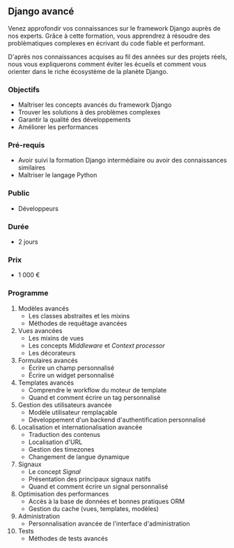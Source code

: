 ## Django avancé
Venez approfondir vos connaissances sur le framework Django auprès de nos experts. Grâce à cette formation, vous apprendrez à résoudre des problèmatiques complexes en écrivant du code fiable et performant.

D'après nos connaissances acquises au fil des années sur des projets réels, nous vous expliquerons comment éviter les écueils et comment vous orienter dans le riche écosystème de la planète Django.

### Objectifs
* Maîtriser les concepts avancés du framework Django
* Trouver les solutions à des problèmes complexes
* Garantir la qualité des développements
* Améliorer les performances

### Pré-requis
* Avoir suivi la formation Django intermédiaire ou avoir des connaissances similaires
* Maîtriser le langage Python

### Public
* Développeurs

### Durée
* 2 jours

### Prix
* 1 000 €

### Programme
1. Modèles avancés
    * Les classes abstraites et les mixins
    * Méthodes de requêtage avancées
2. Vues avancées
    * Les mixins de vues
    * Les concepts *Middleware* et *Context processor*
    * Les décorateurs
3. Formulaires avancés
    * Écrire un champ personnalisé
    * Écrire un widget personnalisé
5. Templates avancés
    * Comprendre le workflow du moteur de template
    * Quand et comment écrire un tag personnalisé
6. Gestion des utilisateurs avancée
    * Modèle utilisateur remplaçable
    * Développement d'un backend d'authentification personnalisé
7. Localisation et internationalisation avancée
    * Traduction des contenus
    * Localisation d'URL
    * Gestion des timezones
    * Changement de langue dynamique
8. Signaux
    * Le concept *Signal*
    * Présentation des principaux signaux natifs
    * Quand et comment écrire un signal personnalisé
9. Optimisation des performances
    * Accès à la base de données et bonnes pratiques ORM
    * Gestion du cache (vues, templates, modèles)
10. Administration
    * Personnalisation avancée de l'interface d'administration
11. Tests
    * Méthodes de tests avancés
